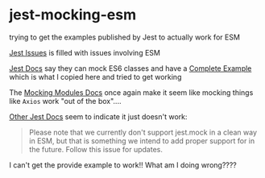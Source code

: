 # jest-mocking-esm
trying to get the examples published by Jest to actually work for ESM

[Jest Issues](https://github.com/facebook/jest/issues?q=is%3Aissue+is%3Aopen+esm) is filled with issues involving ESM

[Jest Docs](https://jestjs.io/docs/es6-class-mocks) say they can mock ES6 classes and have a [Complete Example](https://jestjs.io/docs/es6-class-mocks#complete-example) which is what I copied here and tried to get working

The [Mocking Modules Docs](https://jestjs.io/docs/mock-functions#mocking-modules) once again make it seem like mocking things like `Axios` work "out of the box"....

[Other Jest Docs](https://jestjs.io/docs/ecmascript-modules) seem to indicate it just doesn't work:
>Please note that we currently don't support jest.mock in a clean way in ESM, but that is something we intend to add proper support for in the future. Follow this issue for updates.

I can't get the provide example to work!!  What am I doing wrong????
